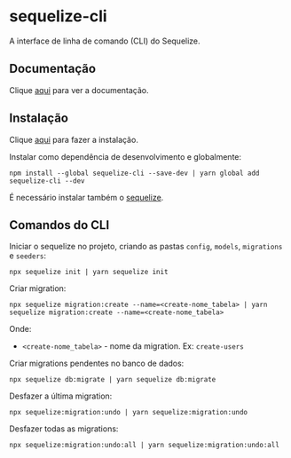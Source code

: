 # sequelize-cli

A interface de linha de comando (CLI) do Sequelize.

## Documentação

Clique [aqui](https://github.com/sequelize/cli) para ver a documentação.

## Instalação

Clique [aqui](https://www.npmjs.com/package/sequelize-cli) para fazer a instalação.

Instalar como dependência de desenvolvimento e globalmente:

```
npm install --global sequelize-cli --save-dev | yarn global add sequelize-cli --dev
```

É necessário instalar também o [sequelize](sequelize.md).

## Comandos do CLI

Iniciar o sequelize no projeto, criando as pastas `config`, `models`, `migrations` e `seeders`:

```
npx sequelize init | yarn sequelize init
```

Criar migration:

```
npx sequelize migration:create --name=<create-nome_tabela> | yarn sequelize migration:create --name=<create-nome_tabela>
```

Onde:

- `<create-nome_tabela>` - nome da migration. Ex: `create-users`

Criar migrations pendentes no banco de dados:

```
npx sequelize db:migrate | yarn sequelize db:migrate
```

Desfazer a última migration:

```
npx sequelize:migration:undo | yarn sequelize:migration:undo
```

Desfazer todas as migrations:

```
npx sequelize:migration:undo:all | yarn sequelize:migration:undo:all
```